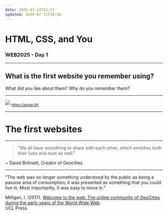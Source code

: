 ```yaml
---
date: 2025-07-11T13:57
updated: 2025-07-11T18:56
---
```


# HTML, CSS, and You
### WEB2025 - Day 1
---

## What is the first website you remember using?

What did you like about them? Why do you remember them?

---

![](IMG-20250711180744533.png) 
<sub>https://aman.bh</sub>

---

# The first websites


---
> "We all have something to share
with each other, which enriches both their lives and ours as well."


 ~ David Bohnett, Creator of Geocities

---

"The web was no longer something understood by the public as being a passive area of consumption; it was presented as something that you could live in. Most importantly, it was
easy to move in."


<div class="compact-cite">
  Milligan, I. (2017). 
  <a href="http://www.jstor.org/stable/10.2307/j.ctt1mtz55k.13" target="_blank">Welcome to the web: The online community of GeoCities during the early years of the World Wide Web</a>.
  
<div class="publisher">
   UCL Press.
</div>
</div>